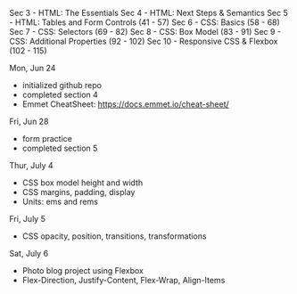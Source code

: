 Sec 3 - HTML: The Essentials
Sec 4 - HTML: Next Steps & Semantics
Sec 5 - HTML: Tables and Form Controls (41 - 57)
Sec 6 - CSS: Basics (58 - 68)
Sec 7 - CSS: Selectors (69 - 82)
Sec 8 - CSS: Box Model (83 - 91)
Sec 9 - CSS: Additional Properties (92 - 102)
Sec 10 - Responsive CSS & Flexbox (102 - 115)

Mon, Jun 24
  - initialized github repo
  - completed section 4
  - Emmet CheatSheet: https://docs.emmet.io/cheat-sheet/

Fri, Jun 28
  - form practice
  - completed section 5

Thur, July 4
  - CSS box model height and width
  - CSS margins, padding, display
  - Units: ems and rems

Fri, July 5
  - CSS opacity, position, transitions, transformations 
  
Sat, July 6
  - Photo blog project using Flexbox
  - Flex-Direction, Justify-Content, Flex-Wrap, Align-Items